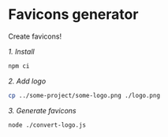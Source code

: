 # Favicons generator

Create favicons!

_1. Install_

```bash
npm ci
```

_2. Add logo_

```bash
cp ../some-project/some-logo.png ./logo.png
```

_3. Generate favicons_

```bash
node ./convert-logo.js
```
